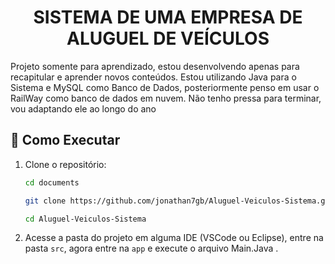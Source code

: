 <h1 align=center>SISTEMA DE UMA EMPRESA DE ALUGUEL DE VEÍCULOS</h1>

<p>Projeto somente para aprendizado, estou desenvolvendo apenas para recapitular e aprender novos conteúdos. Estou utilizando Java para o Sistema e MySQL como Banco de Dados, posteriormente penso em usar o RailWay como banco de dados em nuvem. Não tenho pressa para terminar, vou adaptando ele ao longo do ano</p>

## 📂 Como Executar

1. Clone o repositório:
    ```bash
   cd documents
   ```
    
   ```bash
   git clone https://github.com/jonathan7gb/Aluguel-Veiculos-Sistema.git
   ```
   
   ```bash
   cd Aluguel-Veiculos-Sistema
   ```
2. Acesse a pasta do projeto em alguma IDE (VSCode ou Eclipse), entre na pasta ``src``, agora entre na ``app`` e execute o arquivo Main.Java .
